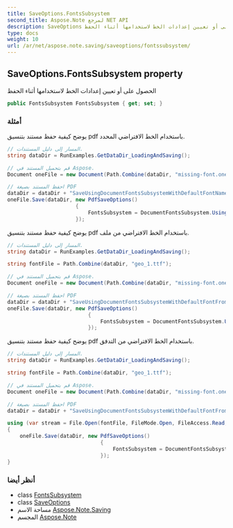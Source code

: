 ```yaml
---
title: SaveOptions.FontsSubsystem
second_title: Aspose.Note لمرجع NET API
description: SaveOptions ملكية. الحصول على أو تعيين إعدادات الخط لاستخدامها أثناء الحفظ
type: docs
weight: 10
url: /ar/net/aspose.note.saving/saveoptions/fontssubsystem/
---
```

## SaveOptions.FontsSubsystem property

الحصول على أو تعيين إعدادات الخط لاستخدامها أثناء الحفظ

```csharp
public FontsSubsystem FontsSubsystem { get; set; }
```

### أمثلة

يوضح كيفية حفظ مستند بتنسيق pdf باستخدام الخط الافتراضي المحدد.

```csharp
// المسار إلى دليل المستندات.
string dataDir = RunExamples.GetDataDir_LoadingAndSaving();

// قم بتحميل المستند في Aspose.
Document oneFile = new Document(Path.Combine(dataDir, "missing-font.one"));

// احفظ المستند بصيغة PDF
dataDir = dataDir + "SaveUsingDocumentFontsSubsystemWithDefaultFontName_out.pdf";
oneFile.Save(dataDir, new PdfSaveOptions() 
                      {
                          FontsSubsystem = DocumentFontsSubsystem.UsingDefaultFont("Times New Roman")
                      });
```

يوضح كيفية حفظ مستند بتنسيق pdf باستخدام الخط الافتراضي من ملف.

```csharp
// المسار إلى دليل المستندات.
string dataDir = RunExamples.GetDataDir_LoadingAndSaving();

string fontFile = Path.Combine(dataDir, "geo_1.ttf");

// قم بتحميل المستند في Aspose.
Document oneFile = new Document(Path.Combine(dataDir, "missing-font.one"));

// احفظ المستند بصيغة PDF
dataDir = dataDir + "SaveUsingDocumentFontsSubsystemWithDefaultFontFromFile_out.pdf";
oneFile.Save(dataDir, new PdfSaveOptions()
                          {
                              FontsSubsystem = DocumentFontsSubsystem.UsingDefaultFontFromFile(fontFile)
                          });
```

يوضح كيفية حفظ مستند بتنسيق pdf باستخدام الخط الافتراضي من التدفق.

```csharp
// المسار إلى دليل المستندات.
string dataDir = RunExamples.GetDataDir_LoadingAndSaving();

string fontFile = Path.Combine(dataDir, "geo_1.ttf");

// قم بتحميل المستند في Aspose.
Document oneFile = new Document(Path.Combine(dataDir, "missing-font.one"));

// احفظ المستند بصيغة PDF
dataDir = dataDir + "SaveUsingDocumentFontsSubsystemWithDefaultFontFromStream_out.pdf";

using (var stream = File.Open(fontFile, FileMode.Open, FileAccess.Read, FileShare.Read))
{
    oneFile.Save(dataDir, new PdfSaveOptions()
                              {
                                  FontsSubsystem = DocumentFontsSubsystem.UsingDefaultFontFromStream(stream)
                              });
}
```

### أنظر أيضا

* class [FontsSubsystem](../../../aspose.note.fonts/fontssubsystem/)
* class [SaveOptions](../)
* مساحة الاسم [Aspose.Note.Saving](../../saveoptions/)
* المجسم [Aspose.Note](../../../)


